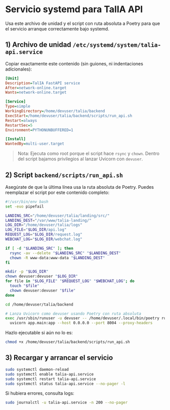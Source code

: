 # Servicio systemd para TalIA API

Usa este archivo de unidad y el script con ruta absoluta a Poetry para que el servicio arranque correctamente bajo systemd.

## 1) Archivo de unidad `/etc/systemd/system/talia-api.service`

Copiar exactamente este contenido (sin guiones, ni indentaciones adicionales):

```ini
[Unit]
Description=TalIA FastAPI service
After=network-online.target
Wants=network-online.target

[Service]
Type=simple
WorkingDirectory=/home/devuser/talia/backend
ExecStart=/home/devuser/talia/backend/scripts/run_api.sh
Restart=always
RestartSec=5
Environment=PYTHONUNBUFFERED=1

[Install]
WantedBy=multi-user.target
```

> Nota: Ejecuta como root porque el script hace `rsync` y `chown`. Dentro del script bajamos privilegios al lanzar Uvicorn con `devuser`.

## 2) Script `backend/scripts/run_api.sh`

Asegúrate de que la última línea usa la ruta absoluta de Poetry. Puedes reemplazar el script por este contenido completo:

```bash
#!/usr/bin/env bash
set -euo pipefail

LANDING_SRC="/home/devuser/talia/landing/src/"
LANDING_DEST="/var/www/talia-landing/"
LOG_DIR="/home/devuser/talia/logs"
LOG_FILE="$LOG_DIR/api.log"
REQUEST_LOG="$LOG_DIR/request.log"
WEBCHAT_LOG="$LOG_DIR/webchat.log"

if [ -d "$LANDING_SRC" ]; then
  rsync -av --delete "$LANDING_SRC" "$LANDING_DEST"
  chown -R www-data:www-data "$LANDING_DEST"
fi

mkdir -p "$LOG_DIR"
chown devuser:devuser "$LOG_DIR"
for file in "$LOG_FILE" "$REQUEST_LOG" "$WEBCHAT_LOG"; do
  touch "$file"
  chown devuser:devuser "$file"
done

cd /home/devuser/talia/backend

# Lanza Uvicorn como devuser usando Poetry con ruta absoluta
exec /usr/sbin/runuser -u devuser -- /home/devuser/.local/bin/poetry run \
  uvicorn app.main:app --host 0.0.0.0 --port 8004 --proxy-headers
```

Hazlo ejecutable si aún no lo es:

```bash
chmod +x /home/devuser/talia/backend/scripts/run_api.sh
```

## 3) Recargar y arrancar el servicio

```bash
sudo systemctl daemon-reload
sudo systemctl enable talia-api.service
sudo systemctl restart talia-api.service
sudo systemctl status talia-api.service --no-pager -l
```

Si hubiera errores, consulta logs:

```bash
sudo journalctl -u talia-api.service -n 200 --no-pager
```

